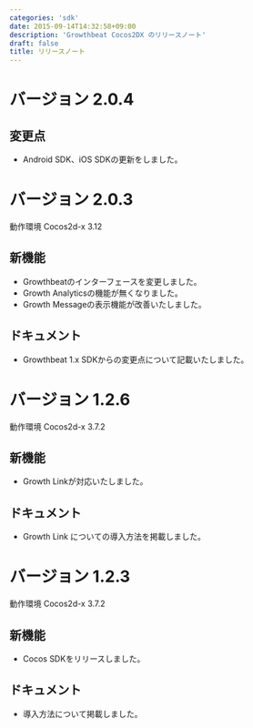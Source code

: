 ```yaml
---
categories: 'sdk'
date: 2015-09-14T14:32:58+09:00
description: 'Growthbeat Cocos2DX のリリースノート'
draft: false
title: リリースノート
---
```


# バージョン 2.0.4

## 変更点
- Android SDK、iOS SDKの更新をしました。

# バージョン 2.0.3

動作環境 Cocos2d-x 3.12

## 新機能

- Growthbeatのインターフェースを変更しました。
- Growth Analyticsの機能が無くなりました。
- Growth Messageの表示機能が改善いたしました。

## ドキュメント

- Growthbeat 1.x SDKからの変更点について記載いたしました。

# バージョン 1.2.6

動作環境 Cocos2d-x 3.7.2

## 新機能

- Growth Linkが対応いたしました。

## ドキュメント

- Growth Link についての導入方法を掲載しました。

# バージョン 1.2.3

動作環境 Cocos2d-x 3.7.2

## 新機能

- Cocos SDKをリリースしました。

## ドキュメント

- 導入方法について掲載しました。
